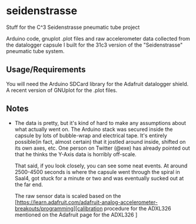 seidenstrasse
=============

Stuff for the C^3 Seidenstrasse pneumatic tube project

Arduino code, gnuplot .plot files and raw accelerometer data collected from the datalogger capsule
I built for the 31c3 version of the "Seidenstrasse" pneumatic tube system.

## Usage/Requirements

You will need the Arduino SDCard library for the Adafruit datalogger shield.
A recent version of GNUplot for the .plot files.

## Notes

 * The data is pretty, but it's kind of hard to make any assumptions about what actually went on.
   The Arduino stack was secured inside the capsule by lots of bubble-wrap and electrical tape.
   It's entirely possible(in fact, almost certain) that it jostled around inside, shifted on its own axes, etc. 
   One person on Twitter (@exe) has already pointed out that he thinks the Y-Axis data is horribly off-scale.
   
   That said, if you look closely, you can see some neat events. At around 2500-4500 seconds is where the capsule went 
   through the spiral in Saal4, got stuck for a minute or two and was eventually sucked out at the far end. 
   
   The raw sensor data is scaled based on the [https://learn.adafruit.com/adafruit-analog-accelerometer-breakouts/programming][calibration procedure for the ADXL326 mentioned on the Adafruit page for the ADXL326 ] 
